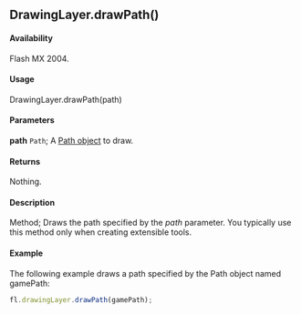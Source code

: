 ## DrawingLayer.drawPath()

#### Availability

Flash MX 2004.

#### Usage

DrawingLayer.drawPath(path)

#### Parameters

**path** `Path`; A [Path object](../Path_object/Path_summary.md) to draw.

#### Returns

Nothing.

#### Description

Method; Draws the path specified by the *path* parameter. You typically use this method only when creating extensible tools.

#### Example

The following example draws a path specified by the Path object named gamePath:

```javascript
fl.drawingLayer.drawPath(gamePath);
```
